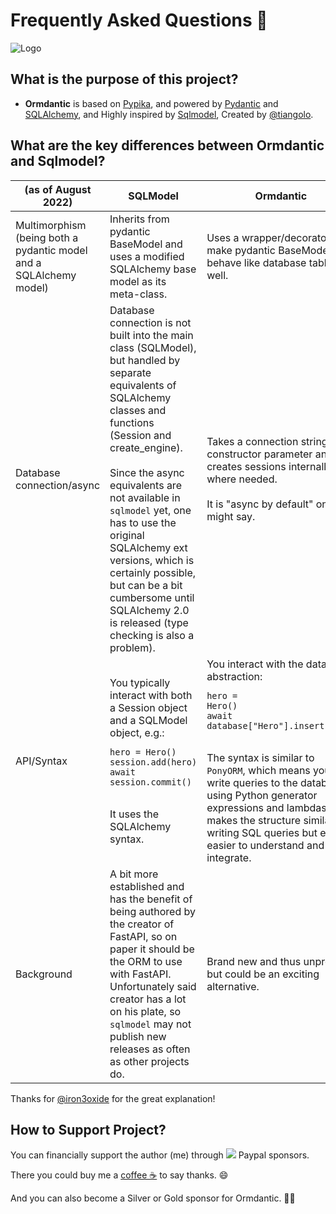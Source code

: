 # Frequently Asked Questions 🍂

![Logo](https://raw.githubusercontent.com/yezz123/ormdantic/main/.github/logo.png)

## What is the purpose of this project?

- **Ormdantic** is based on [Pypika](https://github.com/kayak/pypika), and powered by <a href="https://pydantic-docs.helpmanual.io/" class="external-link" target="_blank">Pydantic</a> and <a href="https://sqlalchemy.org/" class="external-link" target="_blank">SQLAlchemy</a>, and Highly inspired by <a href="https://github.com/tiangolo/Sqlmodel" class="external-link" target="_blank">Sqlmodel</a>, Created by [@tiangolo](https://github.com/tiangolo).

## What are the key differences between Ormdantic and Sqlmodel?

| (as of August 2022) | SQLModel | Ormdantic |
|---|---|---|
| Multimorphism  (being both a pydantic model  and a SQLAlchemy model) | Inherits from pydantic BaseModel and uses a modified SQLAlchemy base model  as its meta-class. | Uses a wrapper/decorator to make pydantic BaseModels behave like database tables as well. |
| Database connection/async | Database connection is not built into the main class (SQLModel),  but handled by separate equivalents of SQLAlchemy classes and functions  (Session and create_engine). <br> <br> Since the async equivalents are not  available in `sqlmodel` yet,  one has to use the original  SQLAlchemy ext versions,  which is certainly possible,  but can be a bit cumbersome  until SQLAlchemy 2.0 is released  (type checking is also a problem). | Takes a connection string as a constructor parameter  and creates sessions internally where needed. <br> <br> It is "async by default" one might say. |
| API/Syntax | You typically interact  with both a Session object  and a SQLModel object, e.g.:  <br><pre><code>hero = Hero()<br>session.add(hero)<br>await session.commit()</code></pre><br>  It uses the SQLAlchemy syntax. | You interact with the database abstraction:  <br><pre><code>hero = Hero()<br>await database["Hero"].insert(hero)</code></pre><br>  The syntax is similar to `PonyORM`, which means you can write queries  to the database using Python generator expressions and lambdas.  It makes the structure similar to writing SQL queries  but even easier to understand and integrate. |
| Background | A bit more established  and has the benefit of  being authored by the creator of FastAPI,  so on paper it should be the ORM to use with FastAPI. Unfortunately said creator has a lot on his plate, so `sqlmodel` may not publish new releases  as often as other projects do. | Brand new and thus unproven,  but could be an exciting alternative. |

Thanks for [@iron3oxide](https://github.com/iron3oxide) for the great explanation!

## How to Support Project?

You can financially support the author (me) through
[![](https://img.shields.io/static/v1?label=Sponsor&message=%E2%9D%A4&logo=GitHub&color=%23fe8e86)](https://github.com/sponsors/yezz123) Paypal
sponsors</a>.

There you could buy me a [coffee ☕️](https://www.buymeacoffee.com/tahiri) to
say thanks. 😄

And you can also become a Silver or Gold sponsor for Ormdantic. 🏅🎉
